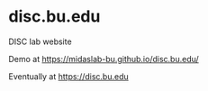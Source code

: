 # disc.bu.edu
DISC lab website

Demo at https://midaslab-bu.github.io/disc.bu.edu/

Eventually at https://disc.bu.edu
